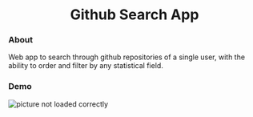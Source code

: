 <h1 align="center"> Github Search App </h1>

### About
Web app to search through github repositories of a single user, with the ability to order and filter by any statistical field.

### Demo     
![picture not loaded correctly](https://github.com/khaleddallah/githubsearch/blob/master/screenshot.gif)

